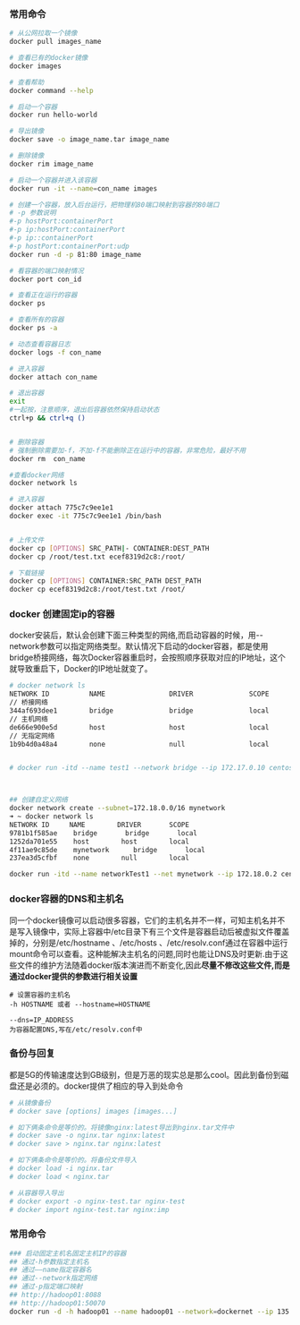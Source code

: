 ### 常用命令

```bash
# 从公网拉取一个镜像
docker pull images_name

# 查看已有的docker镜像
docker images

# 查看帮助
docker command --help

# 启动一个容器
docker run hello-world

# 导出镜像
docker save -o image_name.tar image_name

# 删除镜像
docker rim image_name

# 启动一个容器并进入该容器
docker run -it --name=con_name images

# 创建一个容器，放入后台运行，把物理机80端口映射到容器的80端口
# -p 参数说明
#-p hostPort:containerPort
#-p ip:hostPort:containerPort
#-p ip::containerPort
#-p hostPort:containerPort:udp
docker run -d -p 81:80 image_name

# 看容器的端口映射情况
docker port con_id

# 查看正在运行的容器
docker ps

# 查看所有的容器
docker ps -a

# 动态查看容器日志
docker logs -f con_name

# 进入容器
docker attach con_name

# 退出容器
exit
#一起按，注意顺序，退出后容器依然保持启动状态
ctrl+p && ctrl+q ()


# 删除容器
# 强制删除需要加-f，不加-f不能删除正在运行中的容器，非常危险，最好不用
docker rm  con_name

#查看docker网络
docker network ls

# 进入容器
docker attach 775c7c9ee1e1
docker exec -it 775c7c9ee1e1 /bin/bash 


# 上传文件
docker cp [OPTIONS] SRC_PATH|- CONTAINER:DEST_PATH
docker cp /root/test.txt ecef8319d2c8:/root/

# 下载链接
docker cp [OPTIONS] CONTAINER:SRC_PATH DEST_PATH
docker cp ecef8319d2c8:/root/test.txt /root/


```

### docker 创建固定ip的容器

docker安装后，默认会创建下面三种类型的网络,而启动容器的时候，用--network参数可以指定网络类型。默认情况下启动的docker容器，都是使用bridge桥接网络，每次Docker容器重启时，会按照顺序获取对应的IP地址，这个就导致重启下，Docker的IP地址就变了。

```bash
# docker network ls
NETWORK ID          NAME                DRIVER              SCOPE
// 桥接网络
344af693dee1        bridge              bridge              local
// 主机网络
de666e900e5d        host                host                local
// 无指定网络
1b9b4d0a48a4        none                null                local


# docker run -itd --name test1 --network bridge --ip 172.17.0.10 centos:latest /bin/bash



## 创建自定义网络
docker network create --subnet=172.18.0.0/16 mynetwork
➜ ~ docker network ls
NETWORK ID     NAME        DRIVER       SCOPE
9781b1f585ae    bridge       bridge       local
1252da701e55    host        host        local
4f11ae9c85de    mynetwork      bridge       local
237ea3d5cfbf    none        null        local

docker run -itd --name networkTest1 --net mynetwork --ip 172.18.0.2 centos:latest /bin/bash
```

### docker容器的DNS和主机名

同一个docker镜像可以启动很多容器，它们的主机名并不一样，可知主机名并不是写入镜像中，实际上容器中/etc目录下有三个文件是容器启动后被虚拟文件覆盖掉的，分别是/etc/hostname 、/etc/hosts 、/etc/resolv.conf通过在容器中运行mount命令可以查看。这种能解决主机名的问题,同时也能让DNS及时更新.由于这些文件的维护方法随着docker版本演进而不断变化,因此**尽量不修改这些文件,而是通过docker提供的参数进行相关设置**

```
# 设置容器的主机名
-h HOSTNAME 或者 --hostname=HOSTNAME

--dns=IP_ADDRESS
为容器配置DNS,写在/etc/resolv.conf中
```

### 备份与回复

都是5G的传输速度达到GB级别，但是万恶的现实总是那么cool。因此到备份到磁盘还是必须的。docker提供了相应的导入到处命令

```bash
# 从镜像备份
# docker save [options] images [images...]

# 如下俩条命令是等价的。将镜像nginx:latest导出到nginx.tar文件中
# docker save -o nginx.tar nginx:latest
# docker save > nginx.tar nginx:latest

# 如下俩条命令是等价的。将备份文件导入
# docker load -i nginx.tar
# docker load < nginx.tar

# 从容器导入导出
# docker export -o nginx-test.tar nginx-test 
# docker import nginx-test.tar nginx:imp
```



### 常用命令

```bash
### 启动固定主机名固定主机IP的容器
## 通过-h参数指定主机名
## 通过——name指定容器名
## 通过--network指定网络
## 通过-p指定端口映射
## http://hadoop01:8088
## http://hadoop01:50070
docker run -d -h hadoop01 --name hadoop01 --network=dockernet --ip 135.191.1.100  centos:hadoop /run.sh
```

